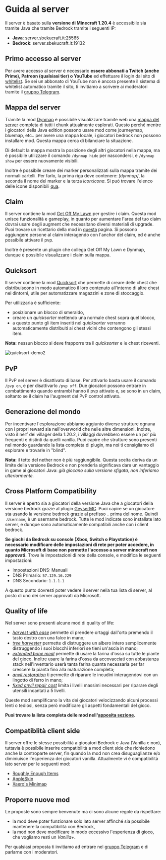 # Guida al server

Il server è basato sulla **versione di Minecraft 1.20.4** è accessibile sia tramite Java che tramite Bedrock tramite i seguenti IP:

- **Java**: server.sbekucraft.it:25565
- **Bedrock**: server.sbekucraft.it:19132

## Primo accesso al server 
Per avere accesso al server è necessario **essere abbonati a Twitch (anche Prime), Patreon (qualsiasi tier) o YouTube** ed effettuare il login dal sito di [whitelist](https://whitelist.sbekucraft.it). 
Se sei un abbonato di YouTube non è ancora presente il sistema di whitelist automatico tramite il sito, ti invitiamo a scrivere ai moderatori tramite il [gruppo Telegram](https://t.me/sbekucraft).

## Mappa del server
Tramite la mod [Dynmap](https://modrinth.com/plugin/dynmap) è possibile visualizzare tramite web una [mappa del server](https://map.sbekucraft.it) completa di tutti i chunk attualmente esplorati.
Questo perché mentre i giocatori della Java edition possono usare mod come journeymap, bluemap, etc.. per avere una mappa locale, i giocatori bedrock non possono installare mod.
Questa mappa cerca di bilanciare la situazione.

Di default la mappa mostra la posizione degli altri giocatori nella mappa, ma è possibile utilizzare il comando `/dynmap hide` per nascondersi, e `/dynmap show` per essere nuovamente visibili.

Inoltre è possibile creare dei marker personalizzati sulla mappa tramite dei normali cartelli.
Per farlo, la prima riga deve contenere: *[dynmap]*, la seconda il nome del marker e la terza *icon:icona*. Si può trovare l'elenco delle icone disponibili [qua](https://camo.githubusercontent.com/29c0ba4976a7db3d89d141ab38fd0dcb6126e994fd9d43d2e6341010b89679c6/687474703a2f2f6d696b657072696d6d2e636f6d2f696d616765732f4d61726b6572732e706e67).

## Claim
Il server contiene la mod [Get Off My Lawn](https://github.com/Patbox/get-off-my-lawn-reserved) per gestire i claim.
Questa mod unisce funzionalità e gameplay, in quanto per aumentare l'area del tuo claim dovrai usare degli augment che necessitano diversi materiali di upgrade.
Puoi trovare un ricettario della mod in [questa](https://github.com/Patbox/get-off-my-lawn-reserved/blob/1.19.4/recipes.md) pagina.
Si possono aggiungere persone al claim interagendo con l'anchor del claim, ed è anche possibile attivare il pvp.

Inoltre è presente un plugin che collega Get Off My Lawn e Dynmap, dunque è possibile visualizzare i claim sulla mappa.

## Quicksort
Il server contiene la mod [Quicksort](https://modrinth.com/mod/quicksort) che permette di creare delle chest che distribuiscono in modo automatico il loro contenuto all'interno di altre chest nei dintorni, utile per automatizzare magazzini e zone di stoccaggio. 

Per utilizzarla è sufficiente:

- posizionare un blocco di smeraldo,
- creare un *quicksorter* mettendo una normale chest sopra quel blocco,
- a questo punto gli item inseriti nel *quicksorter* verranno automaticamente distribuiti ai chest vicini che contengono gli stessi item.

**Nota:** nessun blocco si deve frapporre tra il *quicksorter* e le chest riceventi.

![quicksort-demo2](../img/quicksort-demo2.gif)

## PvP
Il PvP nel server è disattivato di base. Per attivarlo basta usare il comando `/pvp on`, e per disattivarlo `/pvp off`.
Due giocatori possono entrare in combattimento quando entrambi hanno il pvp attivato e, se sono in un claim, soltanto se il claim ha l'augment del PvP control attivato.

## Generazione del mondo
Per incentivare l'esplorazione abbiamo aggiunto diverse strutture ognuna con i propri reward sia nell'overworld che nelle altre dimensioni.
Inoltre, visto il nerf dei villager della 1.20.2, i villaggi dovrebbero essere un po' più frequenti e distinti da quelli vanilla.
Puoi capire che strutture sono presenti nel mondo guardando la lista completa di plugin, ma noi ti consigliamo di esplorare e trovarle in "blind".

**Nota**: il tetto del nether non è più raggiungibile. Questa scelta deriva da un limite della versione Bedrock e non prenderla significava dare un vantaggio in game ai giocatori Java: *già giocano sulla versione sfigata, non inferiamo ulteriormente.*

## Cross Platform Compatibility
Il server è aperto sia a giocatori della versione Java che a giocatori della versione bedrock grazie al plugin [GeyserMC](https://geysermc.org/).
Puoi capire se un giocatore sta usando la versione bedrock grazie al prefisso `.` prima del nome. Quindi `.Username`, è un username bedrock.
Tutte le mod indicate sono installate lato server, e dunque sono automaticamente compatibili anche con i client bedrock.

**Se giochi da Bedrock su console (Xbox, Switch o Playstation) è necessario modificare delle impostazioni di rete per poter accedere, in quanto Microsoft di base non permette l'accesso a server minecraft non approvati.**
Trova le impostazioni di rete della console, e modifica le seguenti impostazioni:

- Impostazioni DNS: Manuali
- DNS Primario: `57.129.16.229`
- DNS Secondario: `1.1.1.1`

A questo punto dovresti poter vedere il server nella tua lista di server, al posto di uno dei server approvati da Microsoft.

## Quality of life
Nel server sono presenti alcune mod di quality of life:

- [*harvest with ease*](https://modrinth.com/mod/harvest-with-ease) permette di prendere ortaggi dall'orto premendo il tasto destro con una falce in mano;
- [*tree harvester*](https://modrinth.com/mod/tree-harvester) permette di distruggere un albero intero semplicemente distruggendo i suoi blocchi inferiori se tieni un'ascia in mano; 
- [*extended bone meal*](https://modrinth.com/mod/extended-bone-meal) permette di usare la farina d'ossa su tutte le piante del gioco. Inoltre usare la farina d'ossa da accovacciati con abbastanza stack nell'inventario userà tanta farina quanta necessaria per far crescere la pianta fino alla maturazione completa;
- [*anvil restoration*](https://modrinth.com/mod/anvil-restoration) ti permette di riparare le incudini interagendovi con un lingotto di ferro in mano;
- [*fixed anvil repair cost*](https://modrinth.com/mod/fixed-anvil-repair-cost) limita i livelli massimi necessari per riparare degli utensili incantati a 5 livelli.

Queste mod semplificano la vita dei giocatori velocizzando alcuni processi lenti o tediosi, senza però modificare gli aspetti fondamentali del gioco.

**Puoi trovare la lista completa delle mod nell'[apposita sezione](content.md).**

## Compatiblità client side
Il server offre le stesse possibilità a giocatori Bedrock e Java (Vanilla e non), tuttavia è possibile inserire compatibilità a mod client side che richiedono anche la controparte server, fin quando la mod non crea disuguaglianze e/o diminiuisce l'esperienza dei giocatori vanilla.
Attualmente vi è compatibilità lato server per le seguenti mod:

- [Roughly Enough Items](https://modrinth.com/mod/rei)
- [AppleSkin](https://modrinth.com/mod/appleskin)
- [Xaero's Minimap](https://modrinth.com/mod/xaeros-minimap)

## Proporre nuove mod 
Le proposte sono sempre benvenute ma ci sono alcune regole da rispettare: 

- la mod deve poter funzionare solo lato server affinché sia possibile mantenere la compatibilità con Bedrock,
- la mod non deve modificare in modo eccessivo l'esperienza di gioco, che vogliamo resti un *Vanilla+*.

Per qualsiasi proposta ti invitiamo ad entrare nel [gruppo Telegram](https://t.me/sbekucraft/40112) e di parlarne con i moderatori.
